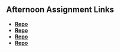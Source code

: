 ## Afternoon Assignment Links

* **[Repo](https://github.com/Kolby-Strang/BurgerShack)**
* **[Repo](https://github.com/Kolby-Strang/GregsList-Node)**
* **[Repo](https://github.com/Kolby-Strang/<ASSIGNMENT_REPO>)**
* **[Repo](https://github.com/Kolby-Strang/<ASSIGNMENT_REPO>)**
